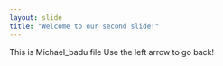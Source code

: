 ```yaml
---
layout: slide
title: "Welcome to our second slide!"
---
```

This is Michael_badu file
Use the left arrow to go back!